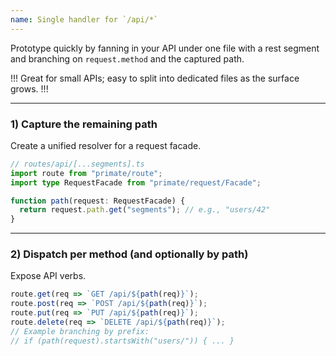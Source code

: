```yaml
---
name: Single handler for `/api/*`
---
```


Prototype quickly by fanning in your API under one file with a rest segment and
branching on `request.method` and the captured path.

!!!
Great for small APIs; easy to split into dedicated files as the surface grows.
!!!

---

### 1) Capture the remaining path

Create a unified resolver for a request facade.

```ts
// routes/api/[...segments].ts
import route from "primate/route";
import type RequestFacade from "primate/request/Facade";

function path(request: RequestFacade) {
  return request.path.get("segments"); // e.g., "users/42"
}
```
---

### 2) Dispatch per method (and optionally by path)

Expose API verbs.

```ts
route.get(req => `GET /api/${path(req)}`);
route.post(req => `POST /api/${path(req)}`);
route.put(req => `PUT /api/${path(req)}`);
route.delete(req => `DELETE /api/${path(req)}`);
// Example branching by prefix:
// if (path(request).startsWith("users/")) { ... }
```

